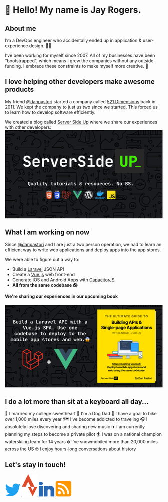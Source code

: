 # 👋 Hello! My name is Jay Rogers.

## About me
I’m a DevOps engineer who accidentally ended up in application & user-experience design. 🤖🎨 

I’ve been working for myself since 2007. All of my businesses have been “bootstrapped", which means I grew the companies without any outside funding. I embrace these constraints to make myself more creative. 🤵

## I love helping other developers make awesome products
My friend [@danpastori](https://github.com/danpastori) started a company called [521 Dimensions](https://521dimensions.com) back in 2011. We
kept the company to just us two since we started. This forced us to learn how to develop software efficiently.

We created a blog called [Server Side Up](https://serversideup.net) where we share our experiences with other developers: 
<a href="https://serversideup.net" target="_blank">
    <img src="img/serversideup.png" width="600" alt="Server Side Up">
</a>

## What I am working on now
Since [@danpastori](https://github.com/danpastori) and I are just a two person operation, we had to learn an efficient way to write web applications and deploy apps into the app stores.

We were able to figure out a way to:
* Build a [Laravel](https://laravel.com/) JSON API
* Create a [Vue.js](https://vuejs.org/) web front-end
* Generate iOS and Android Apps with [CapacitorJS](https://capacitorjs.com/)
* **All from the same codebase 😱** 

#### We're sharing our experiences in our upcoming book
<a href="https://serversideup.net/ultimate-guide-to-building-apis-and-spas-with-laravel-and-vuejs/" target="_blank">
    <img src="img/book.png" alt="The Ultimate Guide to Building APIs and SPAs">
</a>

## I do a lot more than sit at a keyboard all day...

💁 I married my college sweetheart
🐶 I'm a Dog Dad
🚴‍ I have a goal to bike over 1,000 miles every year
🗺 I’ve become addicted to traveling
🎧 I absolutely love discovering and sharing new music
✈️ I am currently planning my steps to become a private pilot
🏄‍ I was on a national champion waterskiing team for 14 years
❄️ I’ve snowmobiled more than 20,000 miles across the US
🤓 I enjoy hours-long conversations about history

## Let's stay in touch!
<a href="https://twitter.com/jaydrogers" target="_blank">
    <img src="img/twitter.svg" width="50" alt="Twitter">
</a>
<a href="https://www.strava.com/athletes/jaydrogers" target="_blank">
    <img src="img/strava.svg" width="50" alt="Stava">
</a>
<a href="https://www.linkedin.com/in/jaydrogers" target="_blank">
    <img src="img/linked-in.svg" width="50" alt="LinkedIn">
</a>
<a href="https://jaydrogers.com" target="_blank">
    <img src="img/rss.svg" width="50" alt="Blog">
</a>
